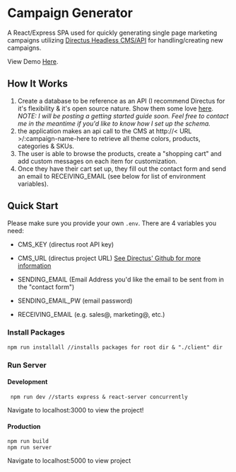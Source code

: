 # Campaign Generator

A React/Express SPA used for quickly generating single page marketing campaigns utilizing [Directus Headless CMS/API](https://github.com/directus/directus) for handling/creating new campaigns.

View Demo [Here](https://campaign.sportexsafety.com/lsa).

## How It Works

 1. Create a database to be reference as an API (I recommend Directus for it's flexibility & it's open source nature. Show them some love [here](https://github.com/directus/directus).  *NOTE: I will be posting a getting started guide soon. Feel free to contact me in the meantime if you'd like to know how I set up the schema.* 
 2. the application makes an api call to the CMS at http://< URL >/:campaign-name-here to retrieve all theme colors, products, categories & SKUs.
 3. The user is able to browse the products, create a "shopping cart" and add custom messages on each item for customization. 
 4. Once they have their cart set up, they fill out the contact form and send an email to RECEIVING_EMAIL (see below for list of environment variables).


## Quick Start
Please make sure you provide your own `.env`. There are 4 variables you need:

 - CMS_KEY (directus root API key)
 - CMS_URL (directus project URL)
 [See Directus' Github for more information](https://github.com/directus/directus)
 
 - SENDING_EMAIL (Email Address you'd like the email to be sent from in the "contact form")
 - SENDING_EMAIL_PW (email password)
 - RECEIVING_EMAIL (e.g. sales@, marketing@, etc.)

### Install Packages
    npm run installall //installs packages for root dir & "./client" dir

### Run Server
#### Development

     npm run dev //starts express & react-server concurrently
 
 Navigate to localhost:3000 to view the project!
#### Production

    npm run build
    npm run server
Navigate to localhost:5000 to view project
